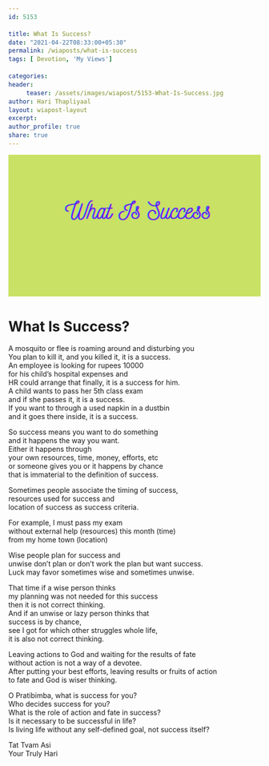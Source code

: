 ```yaml
--- 
id: 5153

title: What Is Success?
date: "2021-04-22T08:33:00+05:30"
permalink: /wiaposts/what-is-success
tags: [ Devotion, 'My Views']    

categories: 
header:
     teaser: /assets/images/wiapost/5153-What-Is-Success.jpg
author: Hari Thapliyaal 
layout: wiapost-layout 
excerpt:  
author_profile: true 
share: true 
---
```


![What Is Success?](/assets/images/wiapost/5153-What-Is-Success.jpg)     
   
# What Is Success?   
     
A mosquito or flee is roaming around and disturbing you     
You plan to kill it, and you killed it, it is a success.     
An employee is looking for rupees 10000     
for his child’s hospital expenses and     
HR could arrange that finally, it is a success for him.     
A child wants to pass her 5th class exam     
and if she passes it, it is a success.     
If you want to through a used napkin in a dustbin     
and it goes there inside, it is a success.    
    
So success means you want to do something     
and it happens the way you want.     
Either it happens through     
your own resources, time, money, efforts, etc     
or someone gives you or it happens by chance     
that is immaterial to the definition of success.    
    
Sometimes people associate the timing of success,     
resources used for success and     
location of success as success criteria.    
    
For example, I must pass my exam     
without external help (resources) this month (time)     
from my home town (location)    
    
Wise people plan for success and     
unwise don’t plan or don’t work the plan but want success.     
Luck may favor sometimes wise and sometimes unwise.    
    
That time if a wise person thinks     
my planning was not needed for this success     
then it is not correct thinking.     
And if an unwise or lazy person thinks that     
success is by chance,     
see I got for which other struggles whole life,     
it is also not correct thinking.    
    
Leaving actions to God and waiting for the results of fate     
without action is not a way of a devotee.     
After putting your best efforts, leaving results or fruits of action     
to fate and God is wiser thinking.    
    
O Pratibimba, what is success for you?     
Who decides success for you?     
What is the role of action and fate in success?     
Is it necessary to be successful in life?     
Is living life without any self-defined goal, not success itself?    
    
Tat Tvam Asi     
Your Truly Hari    
    
